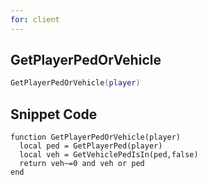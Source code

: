 ```yaml
---
for: client
---
```

## GetPlayerPedOrVehicle

```lua
GetPlayerPedOrVehicle(player)
```

## Snippet Code
```
function GetPlayerPedOrVehicle(player)
  local ped = GetPlayerPed(player)
  local veh = GetVehiclePedIsIn(ped,false)
  return veh~=0 and veh or ped
end
```

